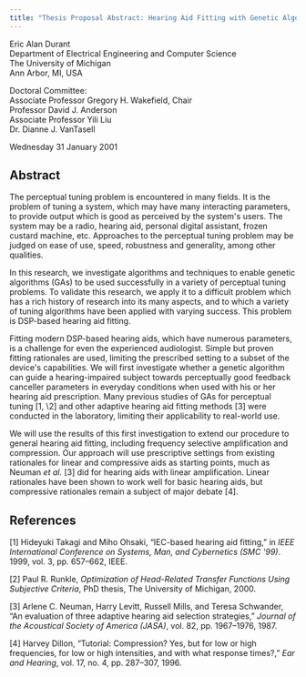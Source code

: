 ```yaml
---
title: "Thesis Proposal Abstract: Hearing Aid Fitting with Genetic Algorithms"
---
```


Eric Alan Durant<br/>
Department of Electrical Engineering and Computer Science<br/>
The University of Michigan<br/>
Ann Arbor, MI, USA

Doctoral Committee:<br/>
Associate Professor Gregory H. Wakefield, Chair<br/>
Professor David J. Anderson<br/>
Associate Professor Yili Liu<br/>
Dr. Dianne J. VanTasell

Wednesday 31 January 2001

## Abstract

The perceptual tuning problem is encountered in many fields. It is the problem of tuning a system, which may have many interacting parameters, to provide output which is good as perceived by the system's users. The system may be a radio, hearing aid, personal digital assistant, frozen custard machine, etc. Approaches to the perceptual tuning problem may be judged on ease of use, speed, robustness and generality, among other qualities.

In this research, we investigate algorithms and techniques to enable genetic algorithms (GAs) to be used successfully in a variety of perceptual tuning problems. To validate this research, we apply it to a difficult problem which has a rich history of research into its many aspects, and to which a variety of tuning algorithms have been applied with varying success. This problem is DSP-based hearing aid fitting.

Fitting modern DSP-based hearing aids, which have numerous parameters, is a challenge for even the experienced audiologist. Simple but proven fitting rationales are used, limiting the prescribed setting to a subset of the device's capabilities. We will first investigate whether a genetic algorithm can guide a hearing-impaired subject towards perceptually good feedback canceller parameters in everyday conditions when used with his or her hearing aid prescription. Many previous studies of GAs for perceptual tuning \[1, \2] and other adaptive hearing aid fitting methods \[3\] were conducted in the laboratory, limiting their applicability to real-world use.

We will use the results of this first investigation to extend our procedure to general hearing aid fitting, including frequency selective amplification and compression. Our approach will use prescriptive settings from existing rationales for linear and compressive aids as starting points, much as Neuman *et al.* \[3\] did for hearing aids with linear amplification. Linear rationales have been shown to work well for basic hearing aids, but compressive rationales remain a subject of major debate \[4\].

## References

\[1\] Hideyuki Takagi and Miho Ohsaki, &#8220;IEC-based hearing aid fitting,&#8221; in *IEEE International Conference on Systems, Man, and Cybernetics (SMC '99)*. 1999, vol. 3, pp. 657&#8211;662, IEEE.

\[2\] Paul R. Runkle, *Optimization of Head-Related Transfer Functions Using Subjective Criteria*, PhD thesis, The University of Michigan, 2000.

\[3\] Arlene C. Neuman, Harry Levitt, Russell Mills, and Teresa Schwander, &#8220;An evaluation of three adaptive hearing aid selection strategies,&#8221; *Journal of the Acoustical Society of America (JASA)*, vol. 82, pp. 1967&#8211;1976, 1987.

\[4\] Harvey Dillon, &#8220;Tutorial: Compression? Yes, but for low or high frequencies, for low or high intensities, and with what response times?,&#8221; *Ear and Hearing*, vol. 17, no. 4, pp. 287&#8211;307, 1996.
